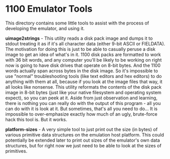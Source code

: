 1100 Emulator Tools
===================

This directory contains some little tools to assist with the process of
developing the emulator, and using it.

**uimage2strings** - This utility reads a disk pack image and dumps it
to stdout treating it as if it's all character data (either 9-bit ASCII
or FIELDATA).  The motivation for doing this is just to be able to
casually peruse a disk image to get an idea of what's in it.  1100
disk packs are formatted to work with 36 bit words, and any computer
you'll be likely to be working on right now is going to have disk drives
that operate on 8-bit bytes.  And the 1100 words actually span across
bytes in the disk image.  So it's impossible to use "normal" troubleshooting
tools (like text editors and hex editors) to do anything with them at all,
because if you look at the image files that way, it all looks like
nonsense.  This utility reformats the contents of the disk pack
image in 8-bit bytes (just like your native filesystem and operating
system expect), so you can peek at it.  Aside from just observation
and learning, there is nothing you can really do with the output of
this program - all you can do with it is look at it.  But sometimes,
that's all you need to do...  It is impossible to over-emphasize exactly
how much of an ugly, brute-force hack this tool is.  But it works.

**platform-sizes** - A very simple tool to just print out the size (in
bytes) of various primitive data structures on the emulation host
platform.  This could potentially be extended later to print out
sizes of the emulator's own data structures, but for right now we
just need to be able to look at the sizes of primitives.
